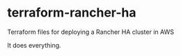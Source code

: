# terraform-rancher-ha
Terraform files for deploying a Rancher HA cluster in AWS

It does everything.
